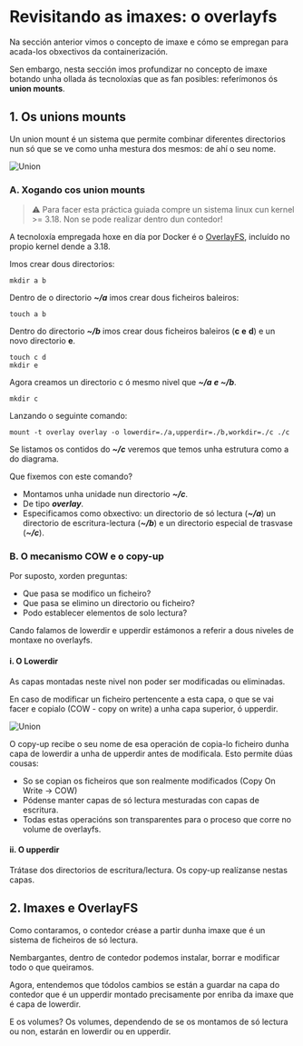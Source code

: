 # Revisitando as imaxes: o overlayfs

Na sección anterior vimos o concepto de imaxe e cómo se empregan para acada-los obxectivos da containerización. 

Sen embargo, nesta sección imos profundizar no concepto de imaxe botando unha ollada ás tecnoloxías que as fan posibles: referímonos ós **union mounts**. 

## 1. Os unions mounts
Un union mount é un sistema que permite combinar diferentes directorios nun só que se ve como unha mestura dos mesmos: de ahí o seu nome.

![Union](./../_media/01_creacion_de_imaxes/union_1.png)

### A. Xogando cos union mounts

> ⚠️ Para facer esta  práctica guiada compre un sistema linux cun kernel >= 3.18. Non se pode realizar dentro dun contedor!

A tecnoloxía empregada hoxe en día por Docker é o [OverlayFS](https://en.wikipedia.org/wiki/OverlayFS), incluído no propio kernel dende a 3.18. 

Imos crear dous directorios: 

```shell
mkdir a b
```

Dentro de o directorio _**~/a**_ imos crear dous ficheiros baleiros: 

```shell
touch a b
```

Dentro do directorio _**~/b**_ imos crear dous ficheiros baleiros (**c** **e** **d**) e un novo directorio **e**.

```shell
touch c d
mkdir e
```

Agora creamos un directorio c ó mesmo nivel que _**~/a**_ _**e ~/b**_.

```shell
mkdir c
``` 

Lanzando o seguinte comando:

```shell
mount -t overlay overlay -o lowerdir=./a,upperdir=./b,workdir=./c ./c
```

Se listamos os contidos do _**~/c**_ veremos que temos unha estrutura como a do diagrama.

Que fixemos con este comando?

- Montamos unha unidade nun directorio _**~/c**_.
- De tipo _**overlay**_.
- Especificamos como obxectivo: un directorio de só lectura (_**~/a**_) un directorio de escritura-lectura (_**~/b**_) e un directorio especial de trasvase (_**~/c**_).

### B. O mecanismo COW e o copy-up

Por suposto, xorden preguntas:

- Que pasa se modifico un ficheiro?
- Que pasa se elimino un directorio ou ficheiro?
- Podo establecer elementos de solo lectura?

Cando falamos de lowerdir e upperdir estámonos a referir a dous niveles de montaxe no overlayfs. 

#### i. O Lowerdir

As capas montadas neste nivel non poder ser modificadas ou eliminadas.

En caso de modificar un ficheiro pertencente a esta capa, o que se vai facer e copialo (COW - copy on write) a unha capa superior, ó upperdir.

![Union](./../_media/01_creacion_de_imaxes/union_3.png)

O copy-up recibe o seu nome de esa operación de copia-lo ficheiro dunha capa de lowerdir a unha de upperdir antes de modificala. Esto permite dúas cousas:

- So se copian os ficheiros que son realmente modificados (Copy On Write -> COW)
- Pódense manter capas de só lectura mesturadas con capas de escritura. 
- Todas estas operacións son transparentes para o proceso que corre no volume de overlayfs.

#### ii. O upperdir

Trátase dos directorios de escritura/lectura. Os copy-up realízanse nestas capas. 


## 2. Imaxes e OverlayFS

Como contaramos, o contedor créase a partir dunha imaxe que é un sistema de ficheiros de só lectura.

Nembargantes, dentro de contedor podemos instalar, borrar e modificar todo o que queiramos.

Agora, entendemos que tódolos cambios se están a guardar na capa do contedor que é un upperdir montado precisamente por enriba da imaxe que é capa de lowerdir.

E os volumes? Os volumes, dependendo de se os montamos de só lectura ou non, estarán en lowerdir ou en upperdir.
